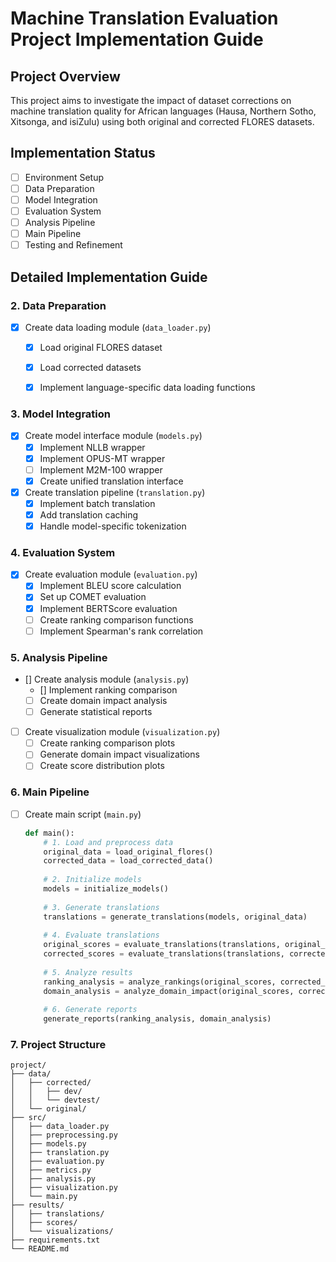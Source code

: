 # Machine Translation Evaluation Project Implementation Guide

## Project Overview
This project aims to investigate the impact of dataset corrections on machine translation quality for African languages (Hausa, Northern Sotho, Xitsonga, and isiZulu) using both original and corrected FLORES datasets.

## Implementation Status
- [ ] Environment Setup
- [ ] Data Preparation
- [ ] Model Integration
- [ ] Evaluation System
- [ ] Analysis Pipeline
- [ ] Main Pipeline
- [ ] Testing and Refinement

## Detailed Implementation Guide


### 2. Data Preparation
- [X] Create data loading module (`data_loader.py`)
  - [X] Load original FLORES dataset
  - [X] Load corrected datasets
  - [X] Implement language-specific data loading functions


### 3. Model Integration
- [X] Create model interface module (`models.py`)
  - [X] Implement NLLB wrapper
  - [X] Implement OPUS-MT wrapper
  - [ ] Implement M2M-100 wrapper
  - [X] Create unified translation interface

- [X] Create translation pipeline (`translation.py`)
  - [X] Implement batch translation
  - [X] Add translation caching
  - [X] Handle model-specific tokenization

### 4. Evaluation System
- [X] Create evaluation module (`evaluation.py`)
  - [X] Implement BLEU score calculation
  - [X] Set up COMET evaluation
  - [X] Implement BERTScore evaluation
  - [ ] Create ranking comparison functions
  - [ ] Implement Spearman's rank correlation

### 5. Analysis Pipeline
- [] Create analysis module (`analysis.py`)
  - [] Implement ranking comparison
  - [ ] Create domain impact analysis
  - [ ] Generate statistical reports

- [ ] Create visualization module (`visualization.py`)
  - [ ] Create ranking comparison plots
  - [ ] Generate domain impact visualizations
  - [ ] Create score distribution plots

### 6. Main Pipeline
- [ ] Create main script (`main.py`)
  ```python
  def main():
      # 1. Load and preprocess data
      original_data = load_original_flores()
      corrected_data = load_corrected_data()
      
      # 2. Initialize models
      models = initialize_models()
      
      # 3. Generate translations
      translations = generate_translations(models, original_data)
      
      # 4. Evaluate translations
      original_scores = evaluate_translations(translations, original_data)
      corrected_scores = evaluate_translations(translations, corrected_data)
      
      # 5. Analyze results
      ranking_analysis = analyze_rankings(original_scores, corrected_scores)
      domain_analysis = analyze_domain_impact(original_scores, corrected_scores)
      
      # 6. Generate reports
      generate_reports(ranking_analysis, domain_analysis)
  ```

### 7. Project Structure
```
project/
├── data/
│   ├── corrected/
│   │   ├── dev/
│   │   └── devtest/
│   └── original/
├── src/
│   ├── data_loader.py
│   ├── preprocessing.py
│   ├── models.py
│   ├── translation.py
│   ├── evaluation.py
│   ├── metrics.py
│   ├── analysis.py
│   ├── visualization.py
│   └── main.py
├── results/
│   ├── translations/
│   ├── scores/
│   └── visualizations/
├── requirements.txt
└── README.md
```